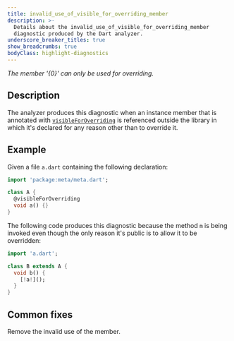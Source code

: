 ```yaml
---
title: invalid_use_of_visible_for_overriding_member
description: >-
  Details about the invalid_use_of_visible_for_overriding_member
  diagnostic produced by the Dart analyzer.
underscore_breaker_titles: true
show_breadcrumbs: true
bodyClass: highlight-diagnostics
---
```


_The member '{0}' can only be used for overriding._

## Description

The analyzer produces this diagnostic when an instance member that is
annotated with [`visibleForOverriding`][meta-visibleForOverriding] is
referenced outside the library in which it's declared for any reason other
than to override it.

## Example

Given a file `a.dart` containing the following declaration:

```dart
import 'package:meta/meta.dart';

class A {
  @visibleForOverriding
  void a() {}
}
```

The following code produces this diagnostic because the method `m` is being
invoked even though the only reason it's public is to allow it to be
overridden:

```dart
import 'a.dart';

class B extends A {
  void b() {
    [!a!]();
  }
}
```

## Common fixes

Remove the invalid use of the member.

[meta-visibleForOverriding]: https://pub.dev/documentation/meta/latest/meta/visibleForOverriding-constant.html
